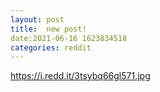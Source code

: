 ```yaml
--- 
layout: post 
title:  new post! 
date:2021-06-16 1623834518 
categories: reddit 
--- 
```

https://i.redd.it/3tsybq66gl571.jpg
